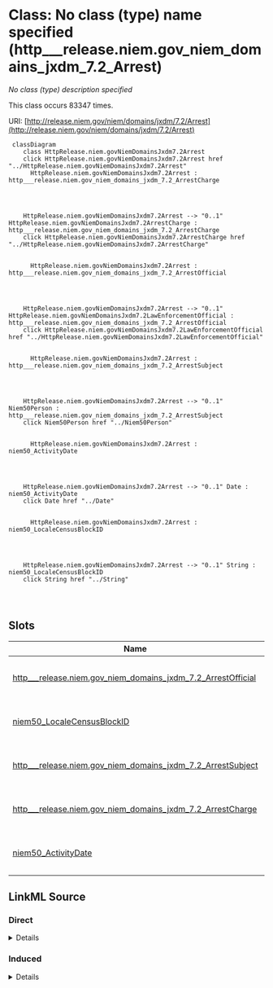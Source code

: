

# Class: No class (type) name specified (http___release.niem.gov_niem_domains_jxdm_7.2_Arrest)


_No class (type) description specified_






This class occurs 83347 times.


URI: [http://release.niem.gov/niem/domains/jxdm/7.2/Arrest](http://release.niem.gov/niem/domains/jxdm/7.2/Arrest)






```mermaid
 classDiagram
    class HttpRelease.niem.govNiemDomainsJxdm7.2Arrest
    click HttpRelease.niem.govNiemDomainsJxdm7.2Arrest href "../HttpRelease.niem.govNiemDomainsJxdm7.2Arrest"
      HttpRelease.niem.govNiemDomainsJxdm7.2Arrest : http___release.niem.gov_niem_domains_jxdm_7.2_ArrestCharge
        
          
    
    
    HttpRelease.niem.govNiemDomainsJxdm7.2Arrest --> "0..1" HttpRelease.niem.govNiemDomainsJxdm7.2ArrestCharge : http___release.niem.gov_niem_domains_jxdm_7.2_ArrestCharge
    click HttpRelease.niem.govNiemDomainsJxdm7.2ArrestCharge href "../HttpRelease.niem.govNiemDomainsJxdm7.2ArrestCharge"

        
      HttpRelease.niem.govNiemDomainsJxdm7.2Arrest : http___release.niem.gov_niem_domains_jxdm_7.2_ArrestOfficial
        
          
    
    
    HttpRelease.niem.govNiemDomainsJxdm7.2Arrest --> "0..1" HttpRelease.niem.govNiemDomainsJxdm7.2LawEnforcementOfficial : http___release.niem.gov_niem_domains_jxdm_7.2_ArrestOfficial
    click HttpRelease.niem.govNiemDomainsJxdm7.2LawEnforcementOfficial href "../HttpRelease.niem.govNiemDomainsJxdm7.2LawEnforcementOfficial"

        
      HttpRelease.niem.govNiemDomainsJxdm7.2Arrest : http___release.niem.gov_niem_domains_jxdm_7.2_ArrestSubject
        
          
    
    
    HttpRelease.niem.govNiemDomainsJxdm7.2Arrest --> "0..1" Niem50Person : http___release.niem.gov_niem_domains_jxdm_7.2_ArrestSubject
    click Niem50Person href "../Niem50Person"

        
      HttpRelease.niem.govNiemDomainsJxdm7.2Arrest : niem50_ActivityDate
        
          
    
    
    HttpRelease.niem.govNiemDomainsJxdm7.2Arrest --> "0..1" Date : niem50_ActivityDate
    click Date href "../Date"

        
      HttpRelease.niem.govNiemDomainsJxdm7.2Arrest : niem50_LocaleCensusBlockID
        
          
    
    
    HttpRelease.niem.govNiemDomainsJxdm7.2Arrest --> "0..1" String : niem50_LocaleCensusBlockID
    click String href "../String"

        
      
```




<!-- no inheritance hierarchy -->


## Slots

| Name | Cardinality and Range | Description | Inheritance | Occurrences |
| ---  | --- | --- | --- | --- |
| [http___release.niem.gov_niem_domains_jxdm_7.2_ArrestOfficial](../slots/http___release.niem.gov_niem_domains_jxdm_7.2_ArrestOfficial.md) | 0..1 <br/> [HttpRelease.niem.govNiemDomainsJxdm7.2LawEnforcementOfficial](../classes/HttpRelease.niem.govNiemDomainsJxdm7.2LawEnforcementOfficial.md) | No slot (predicate) description specified <br/>  | direct | 84716 |
| [niem50_LocaleCensusBlockID](../slots/niem50_LocaleCensusBlockID.md) | 0..1 <br/> [xsd:string](http://www.w3.org/2001/XMLSchema#string) | No slot (predicate) description specified <br/>  | direct | 71598 |
| [http___release.niem.gov_niem_domains_jxdm_7.2_ArrestSubject](../slots/http___release.niem.gov_niem_domains_jxdm_7.2_ArrestSubject.md) | 0..1 <br/> [Niem50Person](../classes/Niem50Person.md) | No slot (predicate) description specified <br/>  | direct | 83347 |
| [http___release.niem.gov_niem_domains_jxdm_7.2_ArrestCharge](../slots/http___release.niem.gov_niem_domains_jxdm_7.2_ArrestCharge.md) | 0..1 <br/> [HttpRelease.niem.govNiemDomainsJxdm7.2ArrestCharge](../classes/HttpRelease.niem.govNiemDomainsJxdm7.2ArrestCharge.md) | No slot (predicate) description specified <br/>  | direct | 83347 |
| [niem50_ActivityDate](../slots/niem50_ActivityDate.md) | 0..1 <br/> [xsd:date](http://www.w3.org/2001/XMLSchema#date) | No slot (predicate) description specified <br/>  | direct | 84279 |














## LinkML Source

<!-- TODO: investigate https://stackoverflow.com/questions/37606292/how-to-create-tabbed-code-blocks-in-mkdocs-or-sphinx -->

### Direct

<details>

```yaml
name: http___release.niem.gov_niem_domains_jxdm_7.2_Arrest
conforms_to: No schema conformance document specified
annotations:
  count:
    tag: count
    value: 83347
description: No class (type) description specified
title: No class (type) name specified
from_schema: scales-kg
rank: 1000
slots:
- http___release.niem.gov_niem_domains_jxdm_7.2_ArrestOfficial
- niem50_LocaleCensusBlockID
- http___release.niem.gov_niem_domains_jxdm_7.2_ArrestSubject
- http___release.niem.gov_niem_domains_jxdm_7.2_ArrestCharge
- niem50_ActivityDate
slot_usage:
  http___release.niem.gov_niem_domains_jxdm_7.2_ArrestCharge:
    name: http___release.niem.gov_niem_domains_jxdm_7.2_ArrestCharge
    annotations:
      http___release.niem.gov_niem_domains_jxdm_7.2_ArrestCharge:
        tag: http___release.niem.gov_niem_domains_jxdm_7.2_ArrestCharge
        value: 83347
  http___release.niem.gov_niem_domains_jxdm_7.2_ArrestOfficial:
    name: http___release.niem.gov_niem_domains_jxdm_7.2_ArrestOfficial
    annotations:
      http___release.niem.gov_niem_domains_jxdm_7.2_LawEnforcementOfficial:
        tag: http___release.niem.gov_niem_domains_jxdm_7.2_LawEnforcementOfficial
        value: 84716
  http___release.niem.gov_niem_domains_jxdm_7.2_ArrestSubject:
    name: http___release.niem.gov_niem_domains_jxdm_7.2_ArrestSubject
    annotations:
      niem50_Person:
        tag: niem50_Person
        value: 83347
  niem50_ActivityDate:
    name: niem50_ActivityDate
    annotations:
      date:
        tag: date
        value: 84279
  niem50_LocaleCensusBlockID:
    name: niem50_LocaleCensusBlockID
    annotations:
      string:
        tag: string
        value: 71598
class_uri: http://release.niem.gov/niem/domains/jxdm/7.2/Arrest

```
</details>

### Induced

<details>

```yaml
name: http___release.niem.gov_niem_domains_jxdm_7.2_Arrest
conforms_to: No schema conformance document specified
annotations:
  count:
    tag: count
    value: 83347
description: No class (type) description specified
title: No class (type) name specified
from_schema: scales-kg
rank: 1000
slot_usage:
  http___release.niem.gov_niem_domains_jxdm_7.2_ArrestCharge:
    name: http___release.niem.gov_niem_domains_jxdm_7.2_ArrestCharge
    annotations:
      http___release.niem.gov_niem_domains_jxdm_7.2_ArrestCharge:
        tag: http___release.niem.gov_niem_domains_jxdm_7.2_ArrestCharge
        value: 83347
  http___release.niem.gov_niem_domains_jxdm_7.2_ArrestOfficial:
    name: http___release.niem.gov_niem_domains_jxdm_7.2_ArrestOfficial
    annotations:
      http___release.niem.gov_niem_domains_jxdm_7.2_LawEnforcementOfficial:
        tag: http___release.niem.gov_niem_domains_jxdm_7.2_LawEnforcementOfficial
        value: 84716
  http___release.niem.gov_niem_domains_jxdm_7.2_ArrestSubject:
    name: http___release.niem.gov_niem_domains_jxdm_7.2_ArrestSubject
    annotations:
      niem50_Person:
        tag: niem50_Person
        value: 83347
  niem50_ActivityDate:
    name: niem50_ActivityDate
    annotations:
      date:
        tag: date
        value: 84279
  niem50_LocaleCensusBlockID:
    name: niem50_LocaleCensusBlockID
    annotations:
      string:
        tag: string
        value: 71598
attributes:
  http___release.niem.gov_niem_domains_jxdm_7.2_ArrestOfficial:
    name: http___release.niem.gov_niem_domains_jxdm_7.2_ArrestOfficial
    annotations:
      http___release.niem.gov_niem_domains_jxdm_7.2_LawEnforcementOfficial:
        tag: http___release.niem.gov_niem_domains_jxdm_7.2_LawEnforcementOfficial
        value: 84716
    description: No slot (predicate) description specified
    examples:
    - object:
        example_object: scales:PoliceOfficer/ga-atlanta-pd-4371
        example_object_type: http___release.niem.gov_niem_domains_jxdm_7.2_LawEnforcementOfficial
        example_predicate: http://release.niem.gov/niem/domains/jxdm/7.2/ArrestOfficial
        example_subject: scales:Arrest/ga-atlanta-pd-100720495
        example_subject_type: http___release.niem.gov_niem_domains_jxdm_7.2_Arrest
    from_schema: scales-kg
    rank: 1000
    slot_uri: http://release.niem.gov/niem/domains/jxdm/7.2/ArrestOfficial
    alias: http___release.niem.gov_niem_domains_jxdm_7.2_ArrestOfficial
    owner: http___release.niem.gov_niem_domains_jxdm_7.2_Arrest
    domain_of:
    - http___release.niem.gov_niem_domains_jxdm_7.2_Arrest
    range: http___release.niem.gov_niem_domains_jxdm_7.2_LawEnforcementOfficial
  niem50_LocaleCensusBlockID:
    name: niem50_LocaleCensusBlockID
    annotations:
      string:
        tag: string
        value: 71598
    description: No slot (predicate) description specified
    examples:
    - object:
        example_object: '131210005021'
        example_object_type: string
        example_predicate: niem50:LocaleCensusBlockID
        example_subject: scales:Arrest/ga-atlanta-pd-100720495
        example_subject_type: http___release.niem.gov_niem_domains_jxdm_7.2_Arrest
    from_schema: scales-kg
    rank: 1000
    slot_uri: niem50:LocaleCensusBlockID
    alias: niem50_LocaleCensusBlockID
    owner: http___release.niem.gov_niem_domains_jxdm_7.2_Arrest
    domain_of:
    - http___release.niem.gov_niem_domains_jxdm_7.2_Arrest
    range: string
  http___release.niem.gov_niem_domains_jxdm_7.2_ArrestSubject:
    name: http___release.niem.gov_niem_domains_jxdm_7.2_ArrestSubject
    annotations:
      niem50_Person:
        tag: niem50_Person
        value: 83347
    description: No slot (predicate) description specified
    examples:
    - object:
        example_object: scales:ArrestSubject/ga-atlanta-pd-100720495
        example_object_type: niem50_Person
        example_predicate: http://release.niem.gov/niem/domains/jxdm/7.2/ArrestSubject
        example_subject: scales:Arrest/ga-atlanta-pd-100720495
        example_subject_type: http___release.niem.gov_niem_domains_jxdm_7.2_Arrest
    from_schema: scales-kg
    rank: 1000
    slot_uri: http://release.niem.gov/niem/domains/jxdm/7.2/ArrestSubject
    alias: http___release.niem.gov_niem_domains_jxdm_7.2_ArrestSubject
    owner: http___release.niem.gov_niem_domains_jxdm_7.2_Arrest
    domain_of:
    - http___release.niem.gov_niem_domains_jxdm_7.2_Arrest
    range: niem50_Person
  http___release.niem.gov_niem_domains_jxdm_7.2_ArrestCharge:
    name: http___release.niem.gov_niem_domains_jxdm_7.2_ArrestCharge
    annotations:
      http___release.niem.gov_niem_domains_jxdm_7.2_ArrestCharge:
        tag: http___release.niem.gov_niem_domains_jxdm_7.2_ArrestCharge
        value: 83347
    description: No slot (predicate) description specified
    examples:
    - object:
        example_object: scales:ArrestCharge/ga-atlanta-pd-100720495
        example_object_type: http___release.niem.gov_niem_domains_jxdm_7.2_ArrestCharge
        example_predicate: http://release.niem.gov/niem/domains/jxdm/7.2/ArrestCharge
        example_subject: scales:Arrest/ga-atlanta-pd-100720495
        example_subject_type: http___release.niem.gov_niem_domains_jxdm_7.2_Arrest
    from_schema: scales-kg
    rank: 1000
    slot_uri: http://release.niem.gov/niem/domains/jxdm/7.2/ArrestCharge
    alias: http___release.niem.gov_niem_domains_jxdm_7.2_ArrestCharge
    owner: http___release.niem.gov_niem_domains_jxdm_7.2_Arrest
    domain_of:
    - http___release.niem.gov_niem_domains_jxdm_7.2_Arrest
    range: http___release.niem.gov_niem_domains_jxdm_7.2_ArrestCharge
  niem50_ActivityDate:
    name: niem50_ActivityDate
    annotations:
      date:
        tag: date
        value: 84279
    description: No slot (predicate) description specified
    examples:
    - object:
        example_object: '2018-04-18'
        example_object_type: date
        example_predicate: niem50:ActivityDate
        example_subject: scales:Booking/ga-fulton-01/10000019
        example_subject_type: http___release.niem.gov_niem_domains_jxdm_7.2_Booking
    - object:
        example_object: '2018-04-18'
        example_object_type: date
        example_predicate: niem50:ActivityDate
        example_subject: scales:Release/ga-fulton-01/10000019
        example_subject_type: http___release.niem.gov_niem_domains_jxdm_7.2_Release
    - object:
        example_object: '2014-05-03'
        example_object_type: date
        example_predicate: niem50:ActivityDate
        example_subject: scales:Arrest/ga-atlanta-pd-100720495
        example_subject_type: http___release.niem.gov_niem_domains_jxdm_7.2_Arrest
    from_schema: scales-kg
    rank: 1000
    slot_uri: niem50:ActivityDate
    alias: niem50_ActivityDate
    owner: http___release.niem.gov_niem_domains_jxdm_7.2_Arrest
    domain_of:
    - http___release.niem.gov_niem_domains_jxdm_7.2_Arrest
    - http___release.niem.gov_niem_domains_jxdm_7.2_Booking
    - http___release.niem.gov_niem_domains_jxdm_7.2_Release
    range: date
class_uri: http://release.niem.gov/niem/domains/jxdm/7.2/Arrest

```
</details>